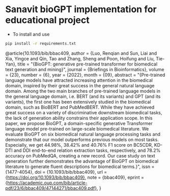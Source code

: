 # Sanavit bioGPT implementation for educational project
* To install and use
``` bash
pip install -r requirements.txt
```
@article{10.1093/bib/bbac409,
    author = {Luo, Renqian and Sun, Liai and Xia, Yingce and Qin, Tao and Zhang, Sheng and Poon, Hoifung and Liu, Tie-Yan},
    title = "{BioGPT: generative pre-trained transformer for biomedical text generation and mining}",
    journal = {Briefings in Bioinformatics},
    volume = {23},
    number = {6},
    year = {2022},
    month = {09},
    abstract = "{Pre-trained language models have attracted increasing attention in the biomedical domain, inspired by their great success in the general natural language domain. Among the two main branches of pre-trained language models in the general language domain, i.e. BERT (and its variants) and GPT (and its variants), the first one has been extensively studied in the biomedical domain, such as BioBERT and PubMedBERT. While they have achieved great success on a variety of discriminative downstream biomedical tasks, the lack of generation ability constrains their application scope. In this paper, we propose BioGPT, a domain-specific generative Transformer language model pre-trained on large-scale biomedical literature. We evaluate BioGPT on six biomedical natural language processing tasks and demonstrate that our model outperforms previous models on most tasks. Especially, we get 44.98\%, 38.42\% and 40.76\% F1 score on BC5CDR, KD-DTI and DDI end-to-end relation extraction tasks, respectively, and 78.2\% accuracy on PubMedQA, creating a new record. Our case study on text generation further demonstrates the advantage of BioGPT on biomedical literature to generate fluent descriptions for biomedical terms.}",
    issn = {1477-4054},
    doi = {10.1093/bib/bbac409},
    url = {https://doi.org/10.1093/bib/bbac409},
    note = {bbac409},
    eprint = {https://academic.oup.com/bib/article-pdf/23/6/bbac409/47144271/bbac409.pdf},
}